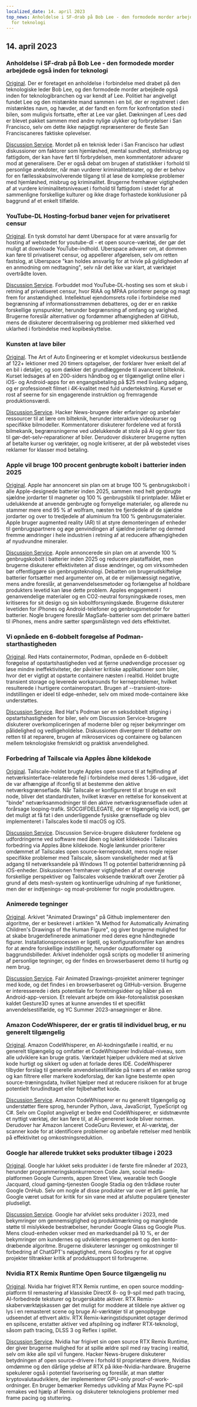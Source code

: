 ```yaml
---
localized_date: 14. april 2023
top_news: Anholdelse i SF-drab på Bob Lee - den formodede morder arbejdede også inden
  for teknologi
---
```


## 14. april 2023

### Anholdelse i SF-drab på Bob Lee - den formodede morder arbejdede også inden for teknologi

[Original](https://missionlocal.org/2023/04/bob-lee-killing-arrest-made-san-francisco/).
Der er foretaget en anholdelse i forbindelse med drabet på den teknologiske leder Bob Lee, og den formodede morder arbejdede også inden for teknologibranchen og var kendt af Lee. Politiet har angiveligt fundet Lee og den mistænkte mand sammen i en bil, der er registreret i den mistænktes navn, og hævder, at der fandt en form for konfrontation sted i bilen, som muligvis fortsatte, efter at Lee var gået. Dækningen af Lees død er blevet pakket sammen med andre nylige ulykker og forbrydelser i San Francisco, selv om dette ikke nøjagtigt repræsenterer de fleste San Franciscaneres faktiske oplevelser.

[Discussion Service](http://news.ycombinator.com/item?id=35555525).
Mordet på en teknisk leder i San Francisco har udløst diskussioner om faktorer som hjemløshed, mental sundhed, stofmisbrug og fattigdom, der kan have ført til forbrydelsen, men kommentatorer advarer mod at generalisere. Der er også debat om brugen af statistikker i forhold til personlige anekdoter, når man vurderer kriminalitetsrater, og der er behov for en fællesskabsinvolverende tilgang til at løse de komplekse problemer med hjemløshed, misbrug og kriminalitet. Brugerne fremhæver vigtigheden af at vurdere kriminalitetsniveauet i forhold til fattigdom i stedet for at sammenligne forskellige kulturer og ikke drage forhastede konklusioner på baggrund af et enkelt tilfælde.

### YouTube-DL Hosting-forbud baner vejen for privatiseret censur

[Original](https://torrentfreak.com/youtube-dl-hosting-ban-paves-the-way-to-privatized-censorship-230411/).
En tysk domstol har dømt Uberspace for at være ansvarlig for hosting af webstedet for youtube-dl - et open source-værktøj, der gør det muligt at downloade YouTube-indhold. Uberspace advarer om, at dommen kan føre til privatiseret censur, og appellerer afgørelsen, selv om retten fastslog, at Uberspace "kan holdes ansvarlig for at tvivle på gyldigheden af en anmodning om nedtagning", selv når det ikke var klart, at værktøjet overtrådte loven.

[Discussion Service](http://news.ycombinator.com/item?id=35553337).
Forbuddet mod YouTube-DL-hosting ses som et skub i retning af privatiseret censur, hvor RIAA og MPAA prioriterer penge og magt frem for anstændighed. Intellektuel ejendomsrets rolle i forbindelse med begrænsning af informationsstrømmen debatteres, og der er en række forskellige synspunkter, herunder begrænsning af omfang og varighed. Brugerne foreslår alternativer og fordømmer afhængigheden af GitHub, mens de diskuterer decentralisering og problemer med sikkerhed ved uklarhed i forbindelse med kopibeskyttelse.

### Kunsten at lave biler

[Original](https://www.howacarworks.com/video-course).
The Art of Auto Engineering er et komplet videokursus bestående af 122+ lektioner med 20 timers optagelser, der forklarer hver enkelt del af en bil i detaljer, og som dækker det grundlæggende til avanceret bilteknik. Kurset ledsages af en 200-siders håndbog og er tilgængeligt online eller i iOS- og Android-apps for en engangsbetaling på $25 med livslang adgang, og er professionelt filmet i 4K-kvalitet med fuld undertekstning. Kurset er rost af seerne for sin engagerende instruktion og fremragende produktionsværdi.

[Discussion Service](http://news.ycombinator.com/item?id=35552393).
Hacker News-brugere deler erfaringer og anbefaler ressourcer til at lære om bilteknik, herunder interaktive videokurser og specifikke bilmodeller. Kommentatorer diskuterer fordelene ved at forstå bilmekanik, begrænsningerne ved udelukkende at stole på AI og giver tips til gør-det-selv-reparationer af biler. Derudover diskuterer brugerne nytten af betalte kurser og værktøjer, og nogle kritiserer, at der på webstedet vises reklamer for klasser mod betaling.

### Apple vil bruge 100 procent genbrugte kobolt i batterier inden 2025

[Original](https://www.apple.com/newsroom/2023/04/apple-will-use-100-percent-recycled-cobalt-in-batteries-by-2025/).
Apple har annonceret sin plan om at bruge 100 % genbrugskobolt i alle Apple-designede batterier inden 2025, sammen med helt genbrugte sjældne jordarter til magneter og 100 % genbrugsblik til printplader. Målet er udelukkende at anvende genbrugte og fornyelige materialer, og allerede nu stammer mere end 95 % af wolfram, næsten tre fjerdedele af de sjældne jordarter og over to tredjedele af aluminium fra 100 % genbrugsmaterialer. Apple bruger augmented reality (AR) til at styre demonteringen af enheder til genbrugspartnere og øge genvindingen af sjældne jordarter og dermed fremme ændringer i hele industrien i retning af at reducere afhængigheden af nyudvundne mineraler.

[Discussion Service](http://news.ycombinator.com/item?id=35554270).
Apple annoncerede sin plan om at anvende 100 % genbrugskobolt i batterier inden 2025 og reducere plastaffaldet, men brugerne diskuterer effektiviteten af disse ændringer, og om virksomheden bør offentliggøre sin genbrugsteknologi. Debatten om brugerudskiftelige batterier fortsætter med argumenter om, at de er miljømæssigt negative, mens andre foreslår, at genanvendelsesmetoder og forlængelse af holdbare produkters levetid kan løse dette problem. Apples engagement i genanvendelige materialer og en CO2-neutral forsyningskæde roses, men kritiseres for sit design og sin koboltforsyningskæde. Brugerne diskuterer levetiden for iPhones og Android-telefoner og genbrugsmetoder for batterier. Nogle brugere foreslår MagSafe-batterier som det primære batteri til iPhones, mens andre sætter spørgsmålstegn ved dets effektivitet.

### Vi opnåede en 6-dobbelt forøgelse af Podman-starthastigheden

[Original](https://www.redhat.com/sysadmin/speed-containers-podman-raspberry-pi).
Red Hats containermotor, Podman, opnåede en 6-dobbelt forøgelse af opstartshastigheden ved at fjerne unødvendige processer og løse mindre ineffektiviteter, der påvirker kritiske applikationer som biler, hvor det er vigtigt at opstarte containere næsten i realtid. Holdet brugte transient storage og leverede workarounds for kerneproblemer, hvilket resulterede i hurtigere containeropstart. Brugen af --transient-store-indstillingen er ideel til edge-enheder, selv om mixed mode-containere ikke understøttes.

[Discussion Service](http://news.ycombinator.com/item?id=35551830).
Red Hat's Podman ser en seksdobbelt stigning i opstartshastigheden for biler, selv om Discussion Service-brugere diskuterer overkompliceringen af moderne biler og rejser bekymringer om pålidelighed og vedligeholdelse. Diskussionen divergerer til debatter om retten til at reparere, brugen af mikroservices og containere og balancen mellem teknologiske fremskridt og praktisk anvendelighed.

### Forbedring af Tailscale via Apples åbne kildekode

[Original](https://tailscale.dev/blog/darwin-spelunking).
Tailscale-holdet brugte Apples open source til at fejlfinding af netværksinterface-relaterede fejl i forbindelse med deres 1.36-udgave, idet de var afhængige af ifconfig til at bestemme den aktive netværksgrænseflade. Når Tailscale er konfigureret til at bruge en exit node, bliver det standardruten, hvilket kræver en rettelse for konsekvent at "binde" netværksanmodninger til den aktive netværksgrænseflade uden at forårsage looping-trafik. SIOCGIFDELEGATE, der er tilgængelig via ioctl, gør det muligt at få fat i den underliggende fysiske grænseflade og blev implementeret i Tailscales kode til macOS og iOS.

[Discussion Service](http://news.ycombinator.com/item?id=35559124).
Discussion Service-brugere diskuterer fordelene og udfordringerne ved software med åben og lukket kildekode i Tailscales forbedring via Apples åbne kildekode. Nogle lønkunder prioriterer omdømmet af Tailscales open source-kerneprodukt, mens nogle rejser specifikke problemer med Tailscale, såsom vanskeligheder med at få adgang til netværksandele på Windows 11 og potentiel batteridrænning på iOS-enheder. Diskussionen fremhæver vigtigheden af at overveje forskellige perspektiver og Tailscales voksende trækkraft over Zerotier på grund af dets mesh-system og kontinuerlige udrulning af nye funktioner, men der er indtjenings- og moat-problemer for nogle produktbrugere.

### Animerede tegninger

[Original](https://fairanimateddrawings.com/site/home).
Arkivet "Animated Drawings" på Github implementerer den algoritme, der er beskrevet i artiklen "A Method for Automatically Animating Children's Drawings of the Human Figure", og giver brugerne mulighed for at skabe brugerdefinerede animationer med deres egne håndtegnede figurer. Installationsprocessen er ligetil, og konfigurationsfiler kan ændres for at ændre forskellige indstillinger, herunder outputformater og baggrundsbilleder. Arkivet indeholder også scripts og modeller til animering af personlige tegninger, og der findes en browserbaseret demo til hurtig og nem brug.

[Discussion Service](http://news.ycombinator.com/item?id=35561203).
Fair Animated Drawings-projektet animerer tegninger med kode, og det findes i en browserbaseret og GitHub-version. Brugerne er interesserede i dets potentiale for forretningsidéer og håber på en Android-app-version. Et relevant arbejde om ikke-fotorealistisk poseskøn kaldet Gesture3D synes at kunne anvendes til et specifikt anvendelsestilfælde, og YC Summer 2023-ansøgninger er åbne.

### Amazon CodeWhisperer, der er gratis til individuel brug, er nu generelt tilgængelig

[Original](https://aws.amazon.com/blogs/aws/amazon-codewhisperer-free-for-individual-use-is-now-generally-available/).
Amazon CodeWhisperer, en AI-kodningsfælle i realtid, er nu generelt tilgængelig og omfatter et CodeWhisperer Individual-niveau, som alle udviklere kan bruge gratis. Værktøjet hjælper udviklere med at skrive kode hurtigt og sikkert og uden at forlade deres IDE. CodeWhisperer tilbyder forslag til generelle anvendelsestilfælde på tværs af en række sprog og kan filtrere eller markere kodeforslag, der kan ligne bestemte open source-træningsdata, hvilket hjælper med at reducere risikoen for at bruge potentielt forudindtaget eller fejlbehæftet kode.

[Discussion Service](http://news.ycombinator.com/item?id=35554460).
Amazon CodeWhisperer er nu generelt tilgængelig og understøtter flere sprog, herunder Python, Java, JavaScript, TypeScript og C#. Selv om Copilot angiveligt er bedre end CodeWhisperer, er sidstnævnte et nyttigt værktøj, der kan føre til, at AI-genereret kode bliver normen. Derudover har Amazon lanceret CodeGuru Reviewer, et AI-værktøj, der scanner kode for at identificere problemer og anbefale rettelser med henblik på effektivitet og omkostningsreduktion.

### Google har allerede trukket seks produkter tilbage i 2023

[Original](https://toolhub.tech/blog/Google-2023-Shutdown-Spree-6-Products-Pulled-in-Just-4-Months/).
Google har lukket seks produkter i de første fire måneder af 2023, herunder programmeringskonkurrencen Code Jam, social media-platformen Google Currents, appen Street View, wearable tech Google Jacquard, cloud gaming-tjenesten Google Stadia og den trådløse router Google OnHub. Selv om nogle af disse produkter var over et årti gamle, har Google været udsat for kritik for sin vane med at afslutte populære tjenester pludseligt.

[Discussion Service](http://news.ycombinator.com/item?id=35553421).
Google har afviklet seks produkter i 2023, med bekymringer om gennemsigtighed og produktmærkning og manglende støtte til mislykkede bestræbelser, herunder Google Glass og Google Plus. Mens cloud-enheden vokser med en markedsandel på 10 %, er der bekymringer om kundernes og udviklernes engagement og den konto-dræbende algoritme. Brugerne diskuterer løsninger og omkostninger til forbedring af ChatGPT's nøjagtighed, mens Googles ry for at opgive projekter tiltrækker kritik af produktsupport til forbrugerne.

### Nvidia RTX Remix Runtime Open Source tilgængelig nu

[Original](https://www.nvidia.com/en-us/geforce/news/rtx-remix-runtime-open-source-download/).
Nvidia har frigivet RTX Remix runtime, en open source modding-platform til remastering af klassiske DirectX 8- og 9-spil med path tracing, AI-forbedrede teksturer og brugerskabte aktiver. RTX Remix-skaberværktøjskassen gør det muligt for moddere at tildele nye aktiver og lys i en remasteret scene og bruge AI-værktøjer til at genopbygge udseendet af ethvert aktiv. RTX Remix-køringstidspunktet optager derimod en spilscene, erstatter aktiver ved afspilning og indfører RTX-teknologi, såsom path tracing, DLSS 3 og Reflex i spillet.

[Discussion Service](http://news.ycombinator.com/item?id=35552378).
Nvidia har frigivet sin open source RTX Remix Runtime, der giver brugerne mulighed for at spille ældre spil med ray tracing i realtid, selv om ikke alle spil vil fungere. Hacker News-brugere diskuterer betydningen af open source-drivere i forhold til proprietære drivere, Nvidias omdømme og den dårlige ydelse af RTX på ikke-Nvidia-hardware. Brugerne spekulerer også i potentiel favorisering og foreslår, at man støtter kryptovalutaudviklere, der implementerer GPU-only proof-of-work-ordninger. En bruger bemærker Remedys udvikling af Max Payne PC-spil remakes ved hjælp af Remix og diskuterer teknologiens problemer med frame pacing og stuttering.
